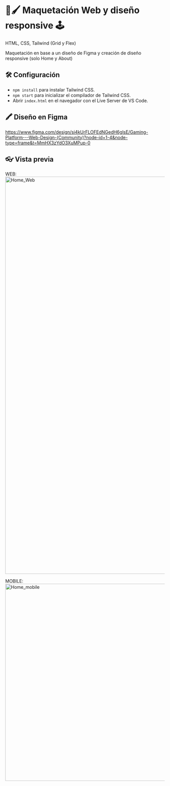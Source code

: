 # 🎨🖌️ Maquetación Web y diseño responsive 🕹

HTML, CSS, Tailwind (Grid y Flex)

Maquetación en base a un diseño de Figma y creación de diseño responsive (solo Home y About)

## 🛠️ Configuración

- `npm install` para instalar Tailwind CSS.
- `npm start` para inicializar el compilador de Tailwind CSS.
- Abrir `index.html` en el navegador con el Live Server de VS Code.

## 🖍️ Diseño en Figma

https://www.figma.com/design/si4kUrFLOFEdNGedH6glsE/Gaming-Platform---Web-Design-(Community)?node-id=1-4&node-type=frame&t=MmHX3zYdO3XuMPup-0


## 👓 Vista previa

WEB:
<img width="1251" alt="Home_Web" src="https://github.com/user-attachments/assets/0101c784-20d6-4b5c-905a-3189cfe6d037">

MOBILE:
<img width="621" alt="Home_mobile" src="https://github.com/user-attachments/assets/715a7832-fc6b-40fc-82b8-114851e378c0">
